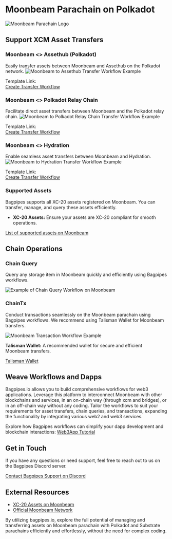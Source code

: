 # Moonbeam Parachain on Polkadot

![Moonbeam Parachain Logo](/img/moonbeam.png)


## Support XCM Asset Transfers

### Moonbeam &lt;&gt; Assethub (Polkadot)

Easily transfer assets between Moonbeam and Assethub on the Polkadot network.
![Moonbeam to Assethub Transfer Workflow Example](/img/moonbeamassethub.png)

Template Link:    
[Create Transfer Workflow](https://alpha.bagpipes.io/#/create/?diagramData=TpHPJ3DEQ)


### Moonbeam &lt;&gt; Polkadot Relay Chain

Facilitate direct asset transfers between Moonbeam and the Polkadot relay chain.
![Moonbeam to Polkadot Relay Chain Transfer Workflow Example](/img/moonbeampolkadot.png)

Template Link:    
[Create Transfer Workflow](https://alpha.bagpipes.io/#/create/?diagramData=EqOUByVQP)


### Moonbeam &lt;&gt; Hydration

Enable seamless asset transfers between Moonbeam and Hydration.
![Moonbeam to Hydration Transfer Workflow Example](/img/moonbeamhydra.png)

Template Link:    
[Create Transfer Workflow](https://alpha.bagpipes.io/#/create/?diagramData=sPn_LOKiE)


### Supported Assets

Bagpipes supports all XC-20 assets registered on Moonbeam. You can transfer, manage, and query these assets efficiently.

- **XC-20 Assets:** Ensure your assets are XC-20 compliant for smooth operations.

[List of supported assets on Moonbeam](https://docs.moonbeam.network/builders/interoperability/xcm/xc20/overview/)


## Chain Operations

### Chain Query

Query any storage item in Moonbeam quickly and efficiently using Bagpipes workflows.

![Example of Chain Query Workflow on Moonbeam](/img/moonbeamquery.png)


### ChainTx

Conduct transactions seamlessly on the Moonbeam parachain using Bagpipes workflows. We recommend using Talisman Wallet for Moonbeam transfers.

![Moonbeam Transaction Workflow Example](/img/moontx.png)

**Talisman Wallet:** A recommended wallet for secure and efficient Moonbeam transfers.

[Talisman Wallet](https://talisman.xyz)


## Weave Workflows and Dapps

Bagpipes.io allows you to build comprehensive workflows for web3 applications. Leverage this platform to interconnect Moonbeam with other blockchains and services, in an on-chain way (through xcm and bridges), or in an off-chain way without any coding. Tailor the workflows to suit your requirements for asset transfers, chain queries, and transactions, expanding the functionality by integrating various web2 and web3 services.

Explore how Bagpipes workflows can simplify your dapp development and blockchain interactions:
[Web3App Tutorial](https://docs.bagpipes.io/docs/tutorials/Web3App)


## Get in Touch

If you have any questions or need support, feel free to reach out to us on the Bagpipes Discord server.

[Contact Bagpipes Support on Discord](https://discord.gg/dQafSnwFB7)


## External Resources

- [XC-20 Assets on Moonbeam](https://docs.moonbeam.network/builders/interoperability/xcm/xc20/overview/)
- [Official Moonbeam Network](https://moonbeam.network/)
  
By utilizing bagpipes.io, explore the full potential of managing and transferring assets on Moonbeam parachain with Polkadot and Substrate parachains efficiently and effortlessly, without the need for complex coding.
